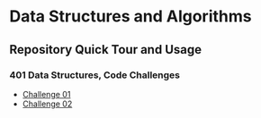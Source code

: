 # Data Structures and Algorithms


## Repository Quick Tour and Usage


### 401 Data Structures, Code Challenges

* [Challenge 01](./python/docs/array-reverse/README.md)
* [Challenge 02](./python/docs/array-insert-shift/README.md)

